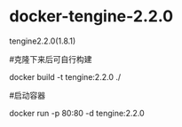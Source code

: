 # docker-tengine-2.2.0
tengine2.2.0(1.8.1)

#克隆下来后可自行构建

docker build -t tengine:2.2.0 ./

#启动容器

docker run -p 80:80 -d tengine:2.2.0
